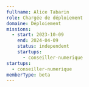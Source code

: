 ```yaml
---
fullname: Alice Tabarin
role: Chargée de déploiement
domaine: Déploiement
missions:
  - start: 2023-10-09
    end: 2024-04-09
    status: independent
    startups:
      - conseiller-numerique
startups:
  - conseiller-numerique
memberType: beta
---
```

